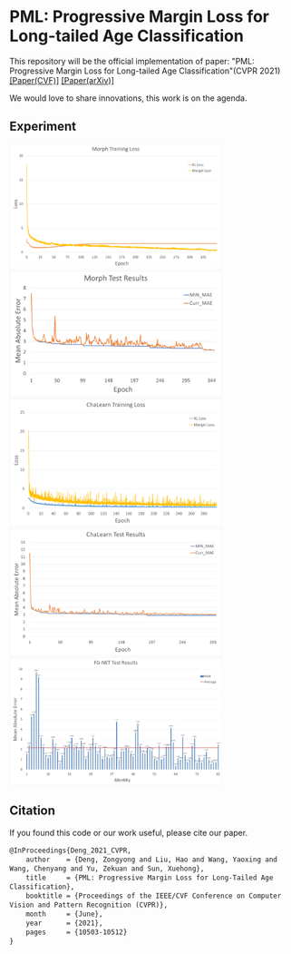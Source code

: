 # PML: Progressive Margin Loss for Long-tailed Age Classification
This repository will be the official implementation of paper: "PML: Progressive Margin Loss for Long-tailed Age Classification"(CVPR 2021)
[[Paper(CVF)]](https://openaccess.thecvf.com/content/CVPR2021/html/Deng_PML_Progressive_Margin_Loss_for_Long-Tailed_Age_Classification_CVPR_2021_paper.html)
[[Paper(arXiv)]](https://arxiv.org/abs/2103.02140)

We would love to share innovations, this work is on the agenda.

## Experiment
<img src=./Curves_Tables/1.png width="375"><img src=./Curves_Tables/2.png width="375" margin-right="10"><img src=./Curves_Tables/3.png width="375"><img src=./Curves_Tables/4.png width="375" margin-right="10"><img src=./Curves_Tables/5.png width="375">

## Citation
If you found this code or our work useful, please cite our paper.
```
@InProceedings{Deng_2021_CVPR,
    author    = {Deng, Zongyong and Liu, Hao and Wang, Yaoxing and Wang, Chenyang and Yu, Zekuan and Sun, Xuehong},
    title     = {PML: Progressive Margin Loss for Long-Tailed Age Classification},
    booktitle = {Proceedings of the IEEE/CVF Conference on Computer Vision and Pattern Recognition (CVPR)},
    month     = {June},
    year      = {2021},
    pages     = {10503-10512}
}
```
